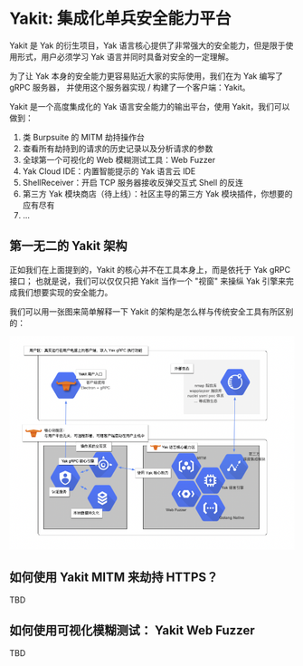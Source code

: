 # Yakit: 集成化单兵安全能力平台

Yakit 是 Yak 的衍生项目，Yak 语言核心提供了非常强大的安全能力，但是限于使用形式，用户必须学习 Yak
语言并同时具备对安全的一定理解。

为了让 Yak 本身的安全能力更容易贴近大家的实际使用，我们在为 Yak 编写了 gRPC 服务器，
并使用这个服务器实现 / 构建了一个客户端：Yakit。

Yakit 是一个高度集成化的 Yak 语言安全能力的输出平台，使用 Yakit，我们可以做到：

1. 类 Burpsuite 的 MITM 劫持操作台
1. 查看所有劫持到的请求的历史记录以及分析请求的参数
1. 全球第一个可视化的 Web 模糊测试工具：Web Fuzzer
1. Yak Cloud IDE：内置智能提示的 Yak 语言云 IDE
1. ShellReceiver：开启 TCP 服务器接收反弹交互式 Shell 的反连
1. 第三方 Yak 模块商店（待上线）：社区主导的第三方 Yak 模块插件，你想要的应有尽有
1. ...

## 第一无二的 Yakit 架构

正如我们在上面提到的，Yakit 的核心并不在工具本身上，而是依托于 Yak gRPC 接口；
也就是说，我们可以仅仅只把 Yakit 当作一个 "视窗" 来操纵 Yak 引擎来完成我们想要实现的安全能力。

我们可以用一张图来简单解释一下 Yakit 的架构是怎么样与传统安全工具有所区别的：

![](../static/img/products/yakit/arch.jpg)

## 如何使用 Yakit MITM 来劫持 HTTPS？

TBD

## 如何使用可视化模糊测试： Yakit Web Fuzzer

TBD